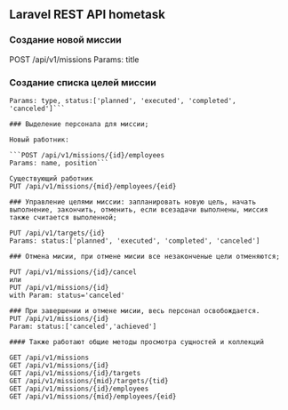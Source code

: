 ## Laravel REST API hometask

### Создание новой миссии

POST /api/v1/missions
Params: title

### Создание списка целей миссии

```POST /api/v1/missions/{id}/targets
Params: type, status:['planned', 'executed', 'completed', 'canceled']```

### Выделение персонала для миссии;

Новый работник:

```POST /api/v1/missions/{id}/employees
Params: name, position```

Существующий работник
PUT /api/v1/missions/{mid}/employees/{eid}

### Управление целями миссии: запланировать новую цель, начать выполнение, закончить, отменить, если всезадачи выполнены, миссия также считается выполенной;

PUT /api/v1/targets/{id}
Params: status:['planned', 'executed', 'completed', 'canceled']

### Отмена мисии, при отмене мисии все незаконченые цели отменяются;

PUT /api/v1/missions/{id}/cancel
или
PUT /api/v1/missions/{id}
with Param: status='canceled'

### При завершении и отмене мисии, весь персонал освобождается.
PUT /api/v1/missions/{id}
Param: status:['canceled','achieved']

#### Также работают общие методы просмотра сущностей и коллекций

GET /api/v1/missions
GET /api/v1/missions/{id}
GET /api/v1/missions/{id}/targets
GET /api/v1/missions/{mid}/targets/{tid}
GET /api/v1/missions/{id}/employees
GET /api/v1/missions/{mid}/employees/{eid}

